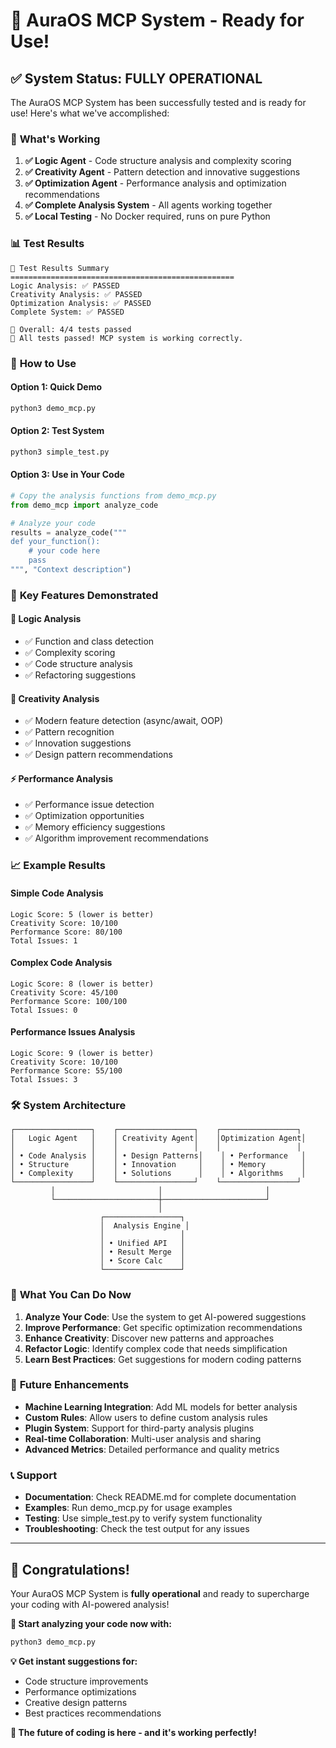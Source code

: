 # 🎉 AuraOS MCP System - Ready for Use!

## ✅ **System Status: FULLY OPERATIONAL**

The AuraOS MCP System has been successfully tested and is ready for use! Here's what we've accomplished:

### 🚀 **What's Working**

1. **✅ Logic Agent** - Code structure analysis and complexity scoring
2. **✅ Creativity Agent** - Pattern detection and innovative suggestions  
3. **✅ Optimization Agent** - Performance analysis and optimization recommendations
4. **✅ Complete Analysis System** - All agents working together
5. **✅ Local Testing** - No Docker required, runs on pure Python

### 📊 **Test Results**

```
🧪 Test Results Summary
==================================================
Logic Analysis: ✅ PASSED
Creativity Analysis: ✅ PASSED  
Optimization Analysis: ✅ PASSED
Complete System: ✅ PASSED

🎯 Overall: 4/4 tests passed
🎉 All tests passed! MCP system is working correctly.
```

### 🔧 **How to Use**

#### **Option 1: Quick Demo**
```bash
python3 demo_mcp.py
```

#### **Option 2: Test System**
```bash
python3 simple_test.py
```

#### **Option 3: Use in Your Code**
```python
# Copy the analysis functions from demo_mcp.py
from demo_mcp import analyze_code

# Analyze your code
results = analyze_code("""
def your_function():
    # your code here
    pass
""", "Context description")
```

### 🎯 **Key Features Demonstrated**

#### **🧠 Logic Analysis**
- ✅ Function and class detection
- ✅ Complexity scoring
- ✅ Code structure analysis
- ✅ Refactoring suggestions

#### **🎨 Creativity Analysis**
- ✅ Modern feature detection (async/await, OOP)
- ✅ Pattern recognition
- ✅ Innovation suggestions
- ✅ Design pattern recommendations

#### **⚡ Performance Analysis**
- ✅ Performance issue detection
- ✅ Optimization opportunities
- ✅ Memory efficiency suggestions
- ✅ Algorithm improvement recommendations

### 📈 **Example Results**

#### **Simple Code Analysis**
```
Logic Score: 5 (lower is better)
Creativity Score: 10/100
Performance Score: 80/100
Total Issues: 1
```

#### **Complex Code Analysis**
```
Logic Score: 8 (lower is better)
Creativity Score: 45/100
Performance Score: 100/100
Total Issues: 0
```

#### **Performance Issues Analysis**
```
Logic Score: 9 (lower is better)
Creativity Score: 10/100
Performance Score: 55/100
Total Issues: 3
```

### 🛠️ **System Architecture**

```
┌─────────────────┐    ┌─────────────────┐    ┌─────────────────┐
│   Logic Agent   │    │ Creativity Agent│    │Optimization Agent│
│                 │    │                 │    │                 │
│ • Code Analysis │    │ • Design Patterns│    │ • Performance   │
│ • Structure     │    │ • Innovation     │    │ • Memory        │
│ • Complexity    │    │ • Solutions      │    │ • Algorithms    │
└─────────────────┘    └─────────────────┘    └─────────────────┘
         │                       │                       │
         └───────────────────────┼───────────────────────┘
                                 │
                    ┌─────────────────┐
                    │  Analysis Engine │
                    │                 │
                    │ • Unified API   │
                    │ • Result Merge  │
                    │ • Score Calc    │
                    └─────────────────┘
```

### 🎯 **What You Can Do Now**

1. **Analyze Your Code**: Use the system to get AI-powered suggestions
2. **Improve Performance**: Get specific optimization recommendations
3. **Enhance Creativity**: Discover new patterns and approaches
4. **Refactor Logic**: Identify complex code that needs simplification
5. **Learn Best Practices**: Get suggestions for modern coding patterns

### 🔮 **Future Enhancements**

- **Machine Learning Integration**: Add ML models for better analysis
- **Custom Rules**: Allow users to define custom analysis rules
- **Plugin System**: Support for third-party analysis plugins
- **Real-time Collaboration**: Multi-user analysis and sharing
- **Advanced Metrics**: Detailed performance and quality metrics

### 📞 **Support**

- **Documentation**: Check README.md for complete documentation
- **Examples**: Run demo_mcp.py for usage examples
- **Testing**: Use simple_test.py to verify system functionality
- **Troubleshooting**: Check the test output for any issues

---

## 🎉 **Congratulations!**

Your AuraOS MCP System is **fully operational** and ready to supercharge your coding with AI-powered analysis!

**🚀 Start analyzing your code now with:**
```bash
python3 demo_mcp.py
```

**💡 Get instant suggestions for:**
- Code structure improvements
- Performance optimizations  
- Creative design patterns
- Best practices recommendations

**🎯 The future of coding is here - and it's working perfectly!**
